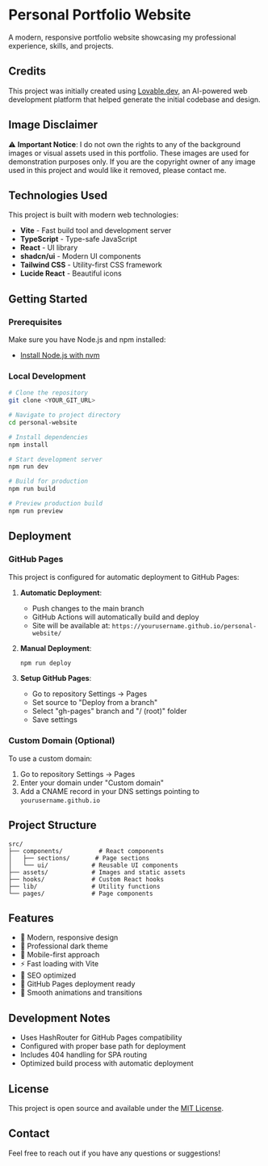 # Personal Portfolio Website

A modern, responsive portfolio website showcasing my professional experience, skills, and projects.

## Credits

This project was initially created using [Lovable.dev](https://lovable.dev), an AI-powered web development platform that helped generate the initial codebase and design.

## Image Disclaimer

⚠️ **Important Notice**: I do not own the rights to any of the background images or visual assets used in this portfolio. These images are used for demonstration purposes only. If you are the copyright owner of any image used in this project and would like it removed, please contact me.

## Technologies Used

This project is built with modern web technologies:

- **Vite** - Fast build tool and development server
- **TypeScript** - Type-safe JavaScript
- **React** - UI library
- **shadcn/ui** - Modern UI components
- **Tailwind CSS** - Utility-first CSS framework
- **Lucide React** - Beautiful icons

## Getting Started

### Prerequisites

Make sure you have Node.js and npm installed:

- [Install Node.js with nvm](https://github.com/nvm-sh/nvm#installing-and-updating)

### Local Development

```bash
# Clone the repository
git clone <YOUR_GIT_URL>

# Navigate to project directory
cd personal-website

# Install dependencies
npm install

# Start development server
npm run dev

# Build for production
npm run build

# Preview production build
npm run preview
```

## Deployment

### GitHub Pages

This project is configured for automatic deployment to GitHub Pages:

1. **Automatic Deployment**:

   - Push changes to the main branch
   - GitHub Actions will automatically build and deploy
   - Site will be available at: `https://yourusername.github.io/personal-website/`

2. **Manual Deployment**:

   ```bash
   npm run deploy
   ```

3. **Setup GitHub Pages**:
   - Go to repository Settings → Pages
   - Set source to "Deploy from a branch"
   - Select "gh-pages" branch and "/ (root)" folder
   - Save settings

### Custom Domain (Optional)

To use a custom domain:

1. Go to repository Settings → Pages
2. Enter your domain under "Custom domain"
3. Add a CNAME record in your DNS settings pointing to `yourusername.github.io`

## Project Structure

```
src/
├── components/          # React components
│   ├── sections/       # Page sections
│   └── ui/            # Reusable UI components
├── assets/            # Images and static assets
├── hooks/             # Custom React hooks
├── lib/               # Utility functions
└── pages/             # Page components
```

## Features

- 🎨 Modern, responsive design
- 🌙 Professional dark theme
- 📱 Mobile-first approach
- ⚡ Fast loading with Vite
- 🎯 SEO optimized
- 🚀 GitHub Pages deployment ready
- 💫 Smooth animations and transitions

## Development Notes

- Uses HashRouter for GitHub Pages compatibility
- Configured with proper base path for deployment
- Includes 404 handling for SPA routing
- Optimized build process with automatic deployment

## License

This project is open source and available under the [MIT License](LICENSE).

## Contact

Feel free to reach out if you have any questions or suggestions!
